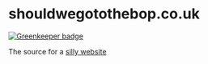 # shouldwegotothebop.co.uk

[![Greenkeeper badge](https://badges.greenkeeper.io/ForbesLindesay/shouldwegotothebop.co.uk.svg)](https://greenkeeper.io/)

The source for a [silly website](http://www.shouldwegotothebop.co.uk)